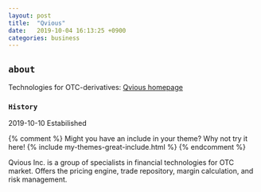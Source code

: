 ```yaml
---
layout: post
title:  "Qvious"
date:   2019-10-04 16:13:25 +0900
categories: business
---
```


## `about`
Technologies for OTC-derivatives: [Qvious homepage][q-home]

### `History`
2019-10-10 Estabilished



{% comment %}
Might you have an include in your theme? Why not try it here!
{% include my-themes-great-include.html %}
{% endcomment %}


Qvious Inc. is a group of specialists in financial technologies for OTC market. Offers the pricing engine, trade repository, margin calculation, and risk management.


[q-home]: http://www.qvious.com
